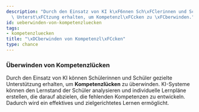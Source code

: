 ```yaml
---
description: "Durch den Einsatz von KI k\xF6nnen Sch\xFClerinnen und Sch\xFCler gezielte\
  \ Unterst\xFCtzung erhalten, um Kompetenzl\xFCcken zu \xFCberwinden."
id: ueberwinden-von-kompetenzluecken
tags:
- kompetenzluecken
title: "\xDCberwinden von Kompetenzl\xFCcken"
type: chance
---
```



### Überwinden von Kompetenzlücken

Durch den Einsatz von KI können Schülerinnen und Schüler gezielte Unterstützung erhalten, um **Kompetenzlücken** zu überwinden. KI-Systeme können den Lernstand der Schüler analysieren und individuelle Lernpläne erstellen, die darauf abzielen, die fehlenden Kompetenzen zu entwickeln. Dadurch wird ein effektives und zielgerichtetes Lernen ermöglicht.
